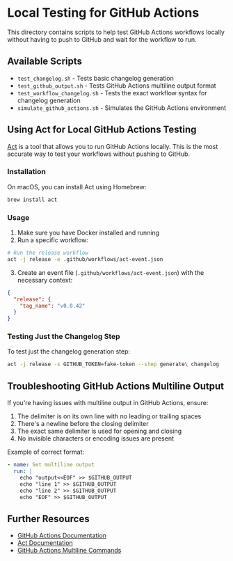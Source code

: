 # Local Testing for GitHub Actions

This directory contains scripts to help test GitHub Actions workflows locally without having to push to GitHub and wait for the workflow to run.

## Available Scripts

- `test_changelog.sh` - Tests basic changelog generation
- `test_github_output.sh` - Tests GitHub Actions multiline output format
- `test_workflow_changelog.sh` - Tests the exact workflow syntax for changelog generation
- `simulate_github_actions.sh` - Simulates the GitHub Actions environment

## Using Act for Local GitHub Actions Testing

[Act](https://github.com/nektos/act) is a tool that allows you to run GitHub Actions locally. This is the most accurate way to test your workflows without pushing to GitHub.

### Installation

On macOS, you can install Act using Homebrew:

```bash
brew install act
```

### Usage

1. Make sure you have Docker installed and running
2. Run a specific workflow:

```bash
# Run the release workflow
act -j release -e .github/workflows/act-event.json
```

3. Create an event file (`.github/workflows/act-event.json`) with the necessary context:

```json
{
  "release": {
    "tag_name": "v0.0.42"
  }
}
```

### Testing Just the Changelog Step

To test just the changelog generation step:

```bash
act -j release -s GITHUB_TOKEN=fake-token --step generate\ changelog
```

## Troubleshooting GitHub Actions Multiline Output

If you're having issues with multiline output in GitHub Actions, ensure:

1. The delimiter is on its own line with no leading or trailing spaces
2. There's a newline before the closing delimiter
3. The exact same delimiter is used for opening and closing
4. No invisible characters or encoding issues are present

Example of correct format:

```yaml
- name: Set multiline output
  run: |
    echo "output<<EOF" >> $GITHUB_OUTPUT
    echo "line 1" >> $GITHUB_OUTPUT
    echo "line 2" >> $GITHUB_OUTPUT
    echo "EOF" >> $GITHUB_OUTPUT
```

## Further Resources

- [GitHub Actions Documentation](https://docs.github.com/en/actions)
- [Act Documentation](https://github.com/nektos/act)
- [GitHub Actions Multiline Commands](https://docs.github.com/en/actions/using-workflows/workflow-commands-for-github-actions#multiline-strings)
